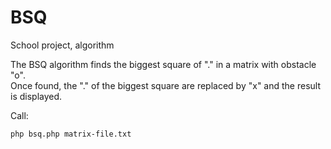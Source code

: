 # BSQ
School project, algorithm

The BSQ algorithm finds the biggest square of "." in a matrix with obstacle "o".<br />
Once found, the "." of the biggest square are replaced by "x" and the result is displayed.

Call:
```shel
php bsq.php matrix-file.txt
```
